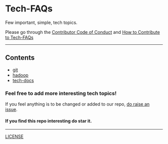 # Tech-FAQs

Few important, simple, tech topics.


Please go through the [Contributor Code of Conduct](https://github.com/animenon/Tech-FAQs/blob/master/CODE_OF_CONDUCT.md)
and [How to Contribute to Tech-FAQs](https://github.com/animenon/Tech-FAQs/blob/master/CONTRIBUTING.md)

---

## Contents

* [git](https://github.com/animenon/Tech-FAQs/tree/master/git)
* [hadoop](https://github.com/animenon/Tech-FAQs/tree/master/hadoop)
* [tech-docs](https://github.com/animenon/Tech-FAQs/tree/master/tech-docs)

### Feel free to add more interesting tech topics!

If you feel anything is to be changed or added to our repo, [do raise an issue](https://github.com/animenon/Tech-FAQs/issues).
#### If you find this repo interesting do **star** it.

------
[LICENSE](https://github.com/animenon/Tech-FAQs/blob/master/LICENSE)

